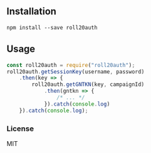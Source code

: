 ## Installation

```
npm install --save roll20auth
```

## Usage

```javascript
const roll20auth = require("roll20auth");
roll20auth.getSessionKey(username, password)
    .then(key => {
        roll20auth.getGNTKN(key, campaignId)
            .then(gntkn => {
                /* ... */
            }).catch(console.log)
    }).catch(console.log);
```

### License

MIT